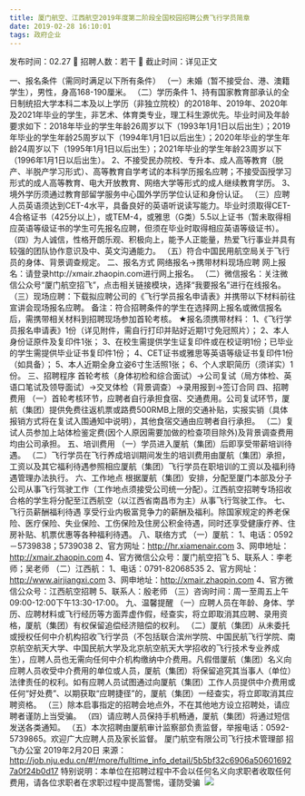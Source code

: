 ```yaml
---
title: 厦门航空、江西航空2019年度第二阶段全国校园招聘公费飞行学员简章
date: 2019-02-28 16:10:01
tags: 政府企业
---
```

发布时间：02.27   🌟   招聘人数：若干   🌈   截止时间：详见正文
<!-- more -->
一、报名条件（需同时满足以下所有条件）
（一）未婚（暂不接受台、港、澳籍学生），男性，身高168-190厘米。
（二）学历条件
1、持有国家教育部承认的全日制统招大学本科二本及以上学历（非独立院校）的2018年、2019年、2020年及2021年毕业的学生，非艺术、体育类专业，理工科生源优先。毕业时间及年龄要求如下：2018年毕业的学生年龄26周岁以下（1993年1月1日以后出生）；2019年毕业的学生年龄25周岁以下（1994年1月1日以后出生）；2020年毕业的学生年龄24周岁以下（1995年1月1日以后出生）；2021年毕业的学生年龄23周岁以下（1996年1月1日以后出生）。
2、不接受民办院校、专升本、成人高等教育（脱产、半脱产学习形式）、高等教育自学考试的本科学历报名应聘；不接受函授学习形式的成人高等教育、电大开放教育、网络大学等形式的成人继续教育学历。
3、境外学历须通过教育部留学服务中心国外学历学位认证和身份认证。
（三）应聘人员英语须达到CET-4水平，具备良好的英语听说读写能力。毕业时须取得CET-4合格证书（425分以上），或TEM-4，或雅思（G类）5.5以上证书（暂未取得相应英语等级证书的学生可先报名应聘，但须在毕业时取得相应英语等级证书）。
（四）为人诚信，性格开朗乐观、积极向上，能予人正能量，热爱飞行事业并具有较强的团队协作意识及中、英文沟通能力。
（五）符合中国民用航空局关于飞行员的身体、背景调查规定。
二、报名方式
网络报名→携带材料现场应聘
网上报名：请登录http://xmair.zhaopin.com进行网上报名。
（二）微信报名：关注微信公众号“厦门航空招飞”，点击相关链接模块，选择“我要报名”进行在线报名。
（三）现场应聘：下载拟应聘公司的《飞行学员报名申请表》并携带以下材料前往宣讲会现场报名应聘。
备注：符合招聘条件的学生在选择网上报名或微信报名后，需携带相关材料到招聘现场参加首轮考核。
★报名须携带材料：
1、《飞行学员报名申请表》1份（详见附件，需自行打印并贴好近期1寸免冠照片）；
2、本人身份证原件及复印件1张；
3、在校生需提供学生证复印件或在校证明1份；已毕业的学生需提供毕业证书复印件1份；
4、CET证书或雅思等英语等级证书复印件1份（如具备）；
5、本人近期全身立姿6寸生活照1张；
6、个人求职简历（须详实）1份。
三、招聘程序
首轮考核（身体初检和综合面试）→公司复试（局方体检、英语口笔试及领导面试）→交叉体检（背景调查）→录用报到→签订合同
四、招聘费用
（一）首轮考核环节，应聘者自行承担食宿、交通费用。公司复试环节，厦航（集团）提供免费往返机票或路费500RMB上限的交通补贴，实报实销（具体报销方式将在复试入围通知中说明），其他食宿交通由应聘者自行承担。
（二）复试人员参加上站体检鉴定费(因个人原因需要加做的检查项目除外)及背景调查费用均由公司承担。
五、培训费用
（一）学员进入厦航（集团）后即享受带薪培训待遇。
（二）飞行学员在飞行养成培训期间发生的培训费用由厦航（集团）承担，工资以及其它福利待遇参照相应厦航（集团）飞行学员在职培训的工资以及福利待遇管理办法执行。
六、工作地点
根据厦航（集团）安排，分配至厦门本部及分子公司从事飞行驾驶工作（工作地点须接受公司统一分配）。江西航空招聘专场招收合格的学生将分配至江西航空（以江西省南昌市为主）从事飞行驾驶工作。
七、飞行员薪酬福利待遇
享受行业内极富竞争力的薪酬及福利。除国家规定的养老保险、医疗保险、失业保险、工伤保险及住房公积金待遇，同时还享受健康疗养、住房补贴、机票优惠等各种福利待遇。
八、联络方式
（一）厦航：
1、电话：0592－5739838；5739038
2、官方网址：http://hr.xiamenair.com
3、网申地址：http://xmair.zhaopin.com
4、官方微信公众号：厦门航空招飞
5、联系人：李老师；吴老师
（二）江西航：
1、电话：0791-82068535
2、官方网址：http://www.airjiangxi.com
3、网申地址：http://xmair.zhaopin.com
4、官方微信公众号：江西航空招聘
5、联系人：殷老师
（三）咨询时间：周一至周五上午09:00-12:00下午13:30-17:00。
九、温馨提醒
（一）应聘人员在年龄、身体、学历、应聘材料或飞行经历等方面弄虚作假，经查实，将立即取消其应聘、录用资格，厦航（集团）有权保留追偿经济赔偿的权利。
（二）厦航（集团）从未委托或授权任何中介机构招收飞行学员（不包括联合滨州学院、中国民航飞行学院、南京航空航天大学、中国民航大学及北京航空航天大学招收的飞行技术专业养成生），应聘人员也无需向任何中介机构缴纳中介费用。凡假借厦航（集团）名义向应聘人员收受中介费用的单位或人员，厦航（集团）将保留追究其当事人（单位）法律责任的权利。如有应聘人员试图通过向厦航（集团）工作人员提供中介费用或任何“好处费”、以期获取“应聘捷径”的，厦航（集团）一经查实，将立即取消其应聘资格。
（三）除本启事指定的招聘会地点外，不在其他地方设立招聘处，请应聘者谨防上当受骗。
（四）请应聘人员保持手机畅通，厦航（集团）将通过短信发送各类通知。
（五）本次招聘由厦航审计监察部负责监督，举报电话：0592-5739865。欢迎广大应聘人员及家长监督。
厦门航空有限公司飞行技术管理部
招飞办公室
2019年2月20日
来源：
http://job.nju.edu.cn/#!/more/fulltime_info_detail/5b5bf32c6906a506016927a0f24b0d17
特别说明：本单位在招聘过程中不会以任何名义向求职者收取任何费用，请各位求职者在求职过程中提高警惕，谨防受骗
 ![](https://cdn.weiweiblog.cn/20181015134814.png)